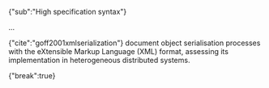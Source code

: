 {"sub":"High specification syntax"}

...

{"cite":"goff2001xmlserialization"} document object serialisation processes with the eXtensible Markup Language (XML) format, assessing its implementation in heterogeneous distributed systems.

{"break":true}